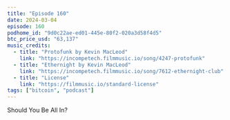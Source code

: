 ```yaml
---
title: "Episode 160"
date: 2024-03-04
episode: 160
podhome_id: "9d0c22ae-ed01-445e-80f2-020a3d58f4d5"
btc_price_usd: "63,137"
music_credits:
  - title: "Protofunk by Kevin MacLeod"
    link: "https://incompetech.filmmusic.io/song/4247-protofunk"
  - title: "Ethernight by Kevin MacLeod"
    link: "https://incompetech.filmmusic.io/song/7612-ethernight-club"
  - title: "License"
    link: "https://filmmusic.io/standard-license"
tags: ["bitcoin", "podcast"]
---
```


Should You Be All In?

